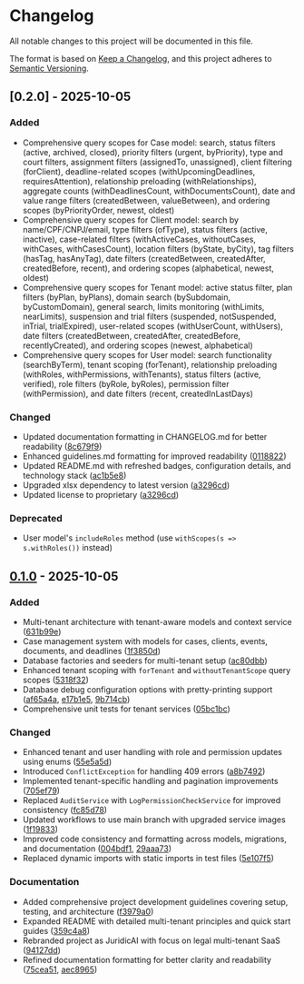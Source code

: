 # Changelog

All notable changes to this project will be documented in this file.

The format is based on [Keep a Changelog](https://keepachangelog.com/en/1.0.0/),
and this project adheres to [Semantic Versioning](https://semver.org/spec/v2.0.0.html).

## [0.2.0] - 2025-10-05

### Added

- Comprehensive query scopes for Case model: search, status filters (active, archived, closed), priority filters (urgent, byPriority), type and court filters, assignment filters (assignedTo, unassigned), client filtering (forClient), deadline-related scopes (withUpcomingDeadlines, requiresAttention), relationship preloading (withRelationships), aggregate counts (withDeadlinesCount, withDocumentsCount), date and value range filters (createdBetween, valueBetween), and ordering scopes (byPriorityOrder, newest, oldest)
- Comprehensive query scopes for Client model: search by name/CPF/CNPJ/email, type filters (ofType), status filters (active, inactive), case-related filters (withActiveCases, withoutCases, withCases, withCasesCount), location filters (byState, byCity), tag filters (hasTag, hasAnyTag), date filters (createdBetween, createdAfter, createdBefore, recent), and ordering scopes (alphabetical, newest, oldest)
- Comprehensive query scopes for Tenant model: active status filter, plan filters (byPlan, byPlans), domain search (bySubdomain, byCustomDomain), general search, limits monitoring (withLimits, nearLimits), suspension and trial filters (suspended, notSuspended, inTrial, trialExpired), user-related scopes (withUserCount, withUsers), date filters (createdBetween, createdAfter, createdBefore, recentlyCreated), and ordering scopes (newest, alphabetical)
- Comprehensive query scopes for User model: search functionality (searchByTerm), tenant scoping (forTenant), relationship preloading (withRoles, withPermissions, withTenants), status filters (active, verified), role filters (byRole, byRoles), permission filter (withPermission), and date filters (recent, createdInLastDays)

### Changed

- Updated documentation formatting in CHANGELOG.md for better readability ([8c679f9](https://github.com/gabrielmaialva33/juridicai/commit/8c679f9))
- Enhanced guidelines.md formatting for improved readability ([0118822](https://github.com/gabrielmaialva33/juridicai/commit/0118822))
- Updated README.md with refreshed badges, configuration details, and technology stack ([ac1b5e8](https://github.com/gabrielmaialva33/juridicai/commit/ac1b5e8))
- Upgraded xlsx dependency to latest version ([a3296cd](https://github.com/gabrielmaialva33/juridicai/commit/a3296cd))
- Updated license to proprietary ([a3296cd](https://github.com/gabrielmaialva33/juridicai/commit/a3296cd))

### Deprecated

- User model's `includeRoles` method (use `withScopes(s => s.withRoles())` instead)

## [0.1.0] - 2025-10-05

### Added

- Multi-tenant architecture with tenant-aware models and context service ([631b99e](https://github.com/gabrielmaialva33/juridicai/commit/631b99e))
- Case management system with models for cases, clients, events, documents, and deadlines ([1f3850d](https://github.com/gabrielmaialva33/juridicai/commit/1f3850d))
- Database factories and seeders for multi-tenant setup ([ac80dbb](https://github.com/gabrielmaialva33/juridicai/commit/ac80dbb))
- Enhanced tenant scoping with `forTenant` and `withoutTenantScope` query scopes ([5318f32](https://github.com/gabrielmaialva33/juridicai/commit/5318f32))
- Database debug configuration options with pretty-printing support ([af65a4a](https://github.com/gabrielmaialva33/juridicai/commit/af65a4a), [e17b1e5](https://github.com/gabrielmaialva33/juridicai/commit/e17b1e5), [9b714cb](https://github.com/gabrielmaialva33/juridicai/commit/9b714cb))
- Comprehensive unit tests for tenant services ([05bc1bc](https://github.com/gabrielmaialva33/juridicai/commit/05bc1bc))

### Changed

- Enhanced tenant and user handling with role and permission updates using enums ([55e5a5d](https://github.com/gabrielmaialva33/juridicai/commit/55e5a5d))
- Introduced `ConflictException` for handling 409 errors ([a8b7492](https://github.com/gabrielmaialva33/juridicai/commit/a8b7492))
- Implemented tenant-specific handling and pagination improvements ([705ef79](https://github.com/gabrielmaialva33/juridicai/commit/705ef79))
- Replaced `AuditService` with `LogPermissionCheckService` for improved consistency ([fc85d78](https://github.com/gabrielmaialva33/juridicai/commit/fc85d78))
- Updated workflows to use main branch with upgraded service images ([1f19833](https://github.com/gabrielmaialva33/juridicai/commit/1f19833))
- Improved code consistency and formatting across models, migrations, and documentation ([004bdf1](https://github.com/gabrielmaialva33/juridicai/commit/004bdf1), [29aaa73](https://github.com/gabrielmaialva33/juridicai/commit/29aaa73))
- Replaced dynamic imports with static imports in test files ([5e107f5](https://github.com/gabrielmaialva33/juridicai/commit/5e107f5))

### Documentation

- Added comprehensive project development guidelines covering setup, testing, and architecture ([f3979a0](https://github.com/gabrielmaialva33/juridicai/commit/f3979a0))
- Expanded README with detailed multi-tenant principles and quick start guides ([359c4a8](https://github.com/gabrielmaialva33/juridicai/commit/359c4a8))
- Rebranded project as JuridicAI with focus on legal multi-tenant SaaS ([94127dd](https://github.com/gabrielmaialva33/juridicai/commit/94127dd))
- Refined documentation formatting for better clarity and readability ([75cea51](https://github.com/gabrielmaialva33/juridicai/commit/75cea51), [aec8965](https://github.com/gabrielmaialva33/juridicai/commit/aec8965))

[0.1.0]: https://github.com/gabrielmaialva33/juridicai/releases/tag/v0.1.0
